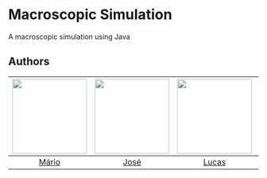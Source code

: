 # Macroscopic Simulation

A macroscopic simulation using Java

## Authors

| [<img src="https://avatars2.githubusercontent.com/u/26040800?v=3&s=150" width="150px;"/>](https://github.com/MarioFronza) | [<img src="https://avatars2.githubusercontent.com/u/43813810?v=3&s=150" width="150px;"/>](https://github.com/jcbebr) | [<img src="https://avatars2.githubusercontent.com/u/31139370?v=3&s=150" width="150px;"/>](https://github.com/LucaasF7) | [<img src="https://avatars2.githubusercontent.com/u/31225106?v=3&s=150" width="150px;"/>](https://github.com/DenilsonLaucsen) | [<img src="https://avatars1.githubusercontent.com/u/31225106?s=150&v=4" width="150px;"/>](https://github.com/JoaoVictorArruda) |
| :-----------------------------------------------------------------------------------------------------------------------: | :------------------------------------------------------------------------------------------------------------------: | :--------------------------------------------------------------------------------------------------------------------: | :---------------------------------------------------------------------------------------------------------------------------: | :---------------------------------------------------------------------------------------------------------------------------: |
|                                     [Mário](https://github.com/MarioFronza/)                                      |                                      [José](https://github.com/jcbebr)                                       |                                      [Lucas](https://github.com/LucaasF7)                                       |                                       [Denilson](https://github.com/DenilsonLaucsen)                                        |                                      [João](https://github.com/JoaoVictorArruda)                                      |


